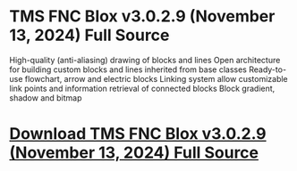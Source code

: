 # TMS FNC Blox v3.0.2.9 (November 13, 2024) Full Source

High-quality (anti-aliasing) drawing of blocks and lines
Open architecture for building custom blocks and lines inherited from base classes
Ready-to-use flowchart, arrow and electric blocks
Linking system allow customizable link points and information retrieval of connected blocks
Block gradient, shadow and bitmap

# [Download TMS FNC Blox v3.0.2.9 (November 13, 2024) Full Source](https://developer.team/delphi/35064-tms-fnc-blox-v3029-november-13-2024-full-source.html)
